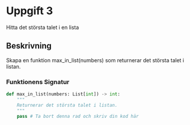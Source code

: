 # Uppgift 3

Hitta det största talet i en lista

## Beskrivning

Skapa en funktion max_in_list(numbers) som returnerar det största talet i listan.

### Funktionens Signatur

```python
def max_in_list(numbers: List[int]) -> int:
    """
    Returnerar det största talet i listan.
    """
    pass # Ta bort denna rad och skriv din kod här
```

